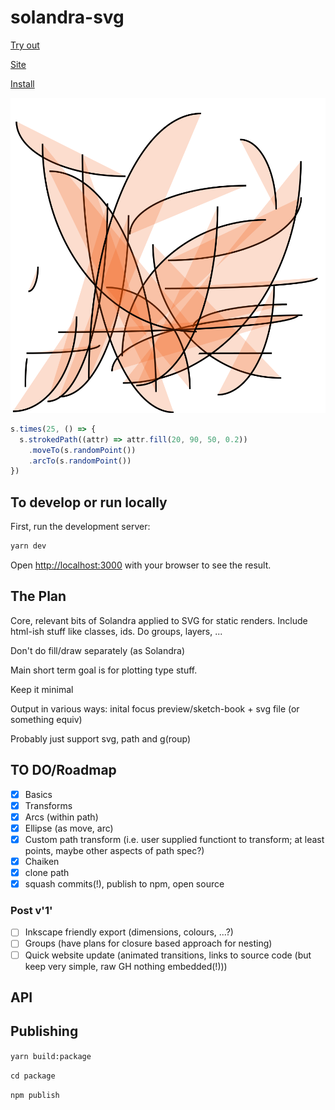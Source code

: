 # solandra-svg

[Try out](https://codesandbox.io/s/simple-solandra-svg-demo-obinl)

[Site](https://solandra-svg.netlify.app/)

[Install](https://www.npmjs.com/package/solandra-svg)

![Sample](./sample.svg)

```typescript
s.times(25, () => {
  s.strokedPath((attr) => attr.fill(20, 90, 50, 0.2))
    .moveTo(s.randomPoint())
    .arcTo(s.randomPoint())
})
```

## To develop or run locally

First, run the development server:

```bash
yarn dev
```

Open [http://localhost:3000](http://localhost:3000) with your browser to see the result.

## The Plan

Core, relevant bits of Solandra applied to SVG for static renders. Include html-ish stuff like classes, ids. Do groups, layers, ...

Don't do fill/draw separately (as Solandra)

Main short term goal is for plotting type stuff.

Keep it minimal

Output in various ways: inital focus preview/sketch-book + svg file (or something equiv)

Probably just support svg, path and g(roup)

## TO DO/Roadmap

- [x] Basics
- [x] Transforms
- [x] Arcs (within path)
- [x] Ellipse (as move, arc)
- [x] Custom path transform (i.e. user supplied functiont to transform; at least points, maybe other aspects of path spec?)
- [x] Chaiken
- [x] clone path
- [x] squash commits(!), publish to npm, open source

### Post v'1'

- [ ] Inkscape friendly export (dimensions, colours, ...?)
- [ ] Groups (have plans for closure based approach for nesting)
- [ ] Quick website update (animated transitions, links to source code (but keep very simple, raw GH nothing embedded(!)))

## API

## Publishing

`yarn build:package`

`cd package`

`npm publish`

